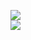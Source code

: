 [![](https://img.shields.io/badge/Made%20With-Github%20Spray-lightgrey.svg?style=for-the-badge&logo=github)](https://github.com/Annihil/github-spray#1949)  
[![](https://i.imgur.com/2DrTn0Z.gif)](https://github.com/Annihil/github-spray)